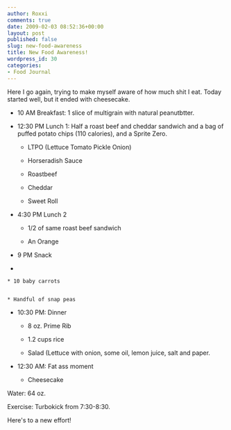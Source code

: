 ```yaml
---
author: Roxxi
comments: true
date: 2009-02-03 08:52:36+00:00
layout: post
published: false
slug: new-food-awareness
title: New Food Awareness!
wordpress_id: 30
categories:
- Food Journal
---
```


Here I go again, trying to make myself aware of how much shit I eat. Today started well, but it ended with cheesecake.



	
  * 10 AM Breakfast: 1 slice of multigrain with natural peanutbtter.

	
  * 12:30 PM Lunch 1: Half a roast beef and cheddar sandwich and a bag of puffed potato chips (110 calories), and a Sprite Zero.

	
    * LTPO (Lettuce Tomato Pickle Onion)

	
    * Horseradish Sauce

	
    * Roastbeef

	
    * Cheddar

	
    * Sweet Roll




	
  * 4:30 PM Lunch 2

	
    * 1/2 of same roast beef sandwich

	
    * An Orange




	
  * 9 PM Snack

	
  * 

	
    * 10 baby carrots

	
    * Handful of snap peas




	
  * 10:30 PM: Dinner

	
    * 8 oz. Prime Rib

	
    * 1.2 cups rice

	
    * Salad (Lettuce with onion, some oil, lemon juice, salt and paper.




	
  * 12:30 AM: Fat ass moment

	
    * Cheesecake





Water: 64 oz.

Exercise: Turbokick from 7:30-8:30.

Here's to a new effort!
